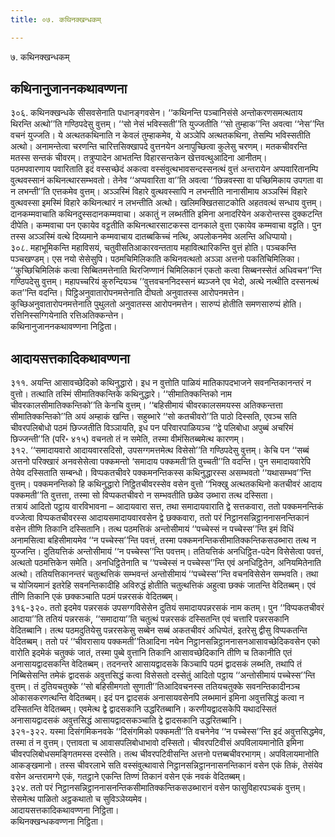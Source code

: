 ```yaml
---
title: ०७. कथिनक्खन्धकम्

---
```

७. कथिनक्खन्धकम्  


## कथिनानुजाननकथावण्णना

३०६. कथिनक्खन्धके सीसवसेनाति पधानङ्गवसेन। ‘‘कथिनन्ति पञ्चानिसंसे अन्तोकरणसमत्थताय थिरन्ति अत्थो’’ति गण्ठिपदेसु वुत्तम्। ‘‘सो नेसं भविस्सती’’ति युज्जतीति ‘‘सो तुम्हाक’’न्ति अवत्वा ‘‘नेस’’न्ति वचनं युज्जति। ये अत्थतकथिनाति न केवलं तुम्हाकमेव, ये अञ्ञेपि अत्थतकथिना, तेसम्पि भविस्सतीति अत्थो। अनामन्तेत्वा चरणन्ति चारित्तसिक्खापदे वुत्तनयेन अनापुच्छित्वा कुलेसु चरणम्। मतकचीवरन्ति मतस्स सन्तकं चीवरम्। तत्रुप्पादेन आभतन्ति विहारसन्तकेन खेत्तवत्थुआदिना आनीतम्।  
पठमपवारणाय पवारिताति इदं वस्सच्छेदं अकत्वा वस्संवुत्थभावसन्दस्सनत्थं वुत्तं अन्तरायेन अप्पवारितानम्पि वुत्थवस्सानं कथिनत्थारसम्भवतो। तेनेव ‘‘अप्पवारिता वा’’ति अवत्वा ‘‘छिन्नवस्सा वा पच्छिमिकाय उपगता वा न लभन्ती’’ति एत्तकमेव वुत्तम्। अञ्ञस्मिं विहारे वुत्थवस्सापि न लभन्तीति नानासीमाय अञ्ञस्मिं विहारे वुत्थवस्सा इमस्मिं विहारे कथिनत्थारं न लभन्तीति अत्थो। खलिमक्खितसाटकोति अहतवत्थं सन्धाय वुत्तम्। दानकम्मवाचाति कथिनदुस्सदानकम्मवाचा। अकातुं न लब्भतीति इमिना अनादरियेन अकरोन्तस्स दुक्कटन्ति दीपेति। कम्मवाचा पन एकायेव वट्टतीति कथिनत्थारसाटकस्स दानकाले वुत्ता एकायेव कम्मवाचा वट्टति। पुन तस्स अञ्ञस्मिं वत्थे दिय्यमाने कम्मवाचाय दातब्बकिच्चं नत्थि, अपलोकनमेव अलन्ति अधिप्पायो।  
३०८. महाभूमिकन्ति महाविसयं, चतुवीसतिआकारवन्तताय महावित्थारिकन्ति वुत्तं होति। पञ्चकन्ति पञ्चखण्डम्। एस नयो सेसेसुपि। पठमचिमिलिकाति कथिनवत्थतो अञ्ञा अत्तनो पकतिचिमिलिका। ‘‘कुच्छिचिमिलिकं कत्वा सिब्बितमत्तेनाति थिरजिण्णानं चिमिलिकानं एकतो कत्वा सिब्बनस्सेतं अधिवचन’’न्ति गण्ठिपदेसु वुत्तम्। महापच्चरियं कुरुन्दियञ्च ‘‘वुत्तवचननिदस्सनं ब्यञ्जने एव भेदो, अत्थे नत्थीति दस्सनत्थं कत’’न्ति वदन्ति। पिट्ठिअनुवातारोपनमत्तेनाति दीघतो अनुवातस्स आरोपनमत्तेन। कुच्छिअनुवातारोपनमत्तेनाति पुथुलतो अनुवातस्स आरोपनमत्तेन। सारुप्पं होतीति समणसारुप्पं होति। रत्तिनिस्सग्गियेनाति रत्तिअतिक्कन्तेन।  
कथिनानुजाननकथावण्णना निट्ठिता।  


## आदायसत्तकादिकथावण्णना

३११. अयन्ति आसावच्छेदिको कथिनुद्धारो। इध न वुत्तोति पाळियं मातिकापदभाजने सवनन्तिकानन्तरं न वुत्तो। तत्थाति तस्मिं सीमातिक्कन्तिके कथिनुद्धारे। ‘‘सीमातिक्कन्तिको नाम चीवरकालसीमातिक्कन्तिको’’ति केनचि वुत्तम्। ‘‘बहिसीमायं चीवरकालसमयस्स अतिक्कन्तत्ता सीमातिक्कन्तिको’’ति अयं अम्हाकं खन्ति। सहुब्भारे ‘‘सो कतचीवरो’’ति पाठो दिस्सति, एवञ्च सति चीवरपलिबोधो पठमं छिज्जतीति विञ्ञायति, इध पन परिवारपाळियञ्च ‘‘द्वे पलिबोधा अपुब्बं अचरिमं छिज्जन्ती’’ति (परि॰ ४१५) वचनतो तं न समेति, तस्मा वीमंसितब्बमेत्थ कारणम्।  
३१२. ‘‘समादायवारो आदायवारसदिसो, उपसग्गमत्तमेत्थ विसेसो’’ति गण्ठिपदेसु वुत्तम्। केचि पन ‘‘सब्बं अत्तनो परिक्खारं अनवसेसेत्वा पक्कमन्तो ‘समादाय पक्कमती’ति वुच्चती’’ति वदन्ति। पुन समादायवारेपि तेयेव दस्सिताति सम्बन्धो। विप्पकतचीवरे पक्कमनन्तिकस्स कथिनुद्धारस्स असम्भवतो ‘‘यथासम्भव’’न्ति वुत्तम्। पक्कमनन्तिको हि कथिनुद्धारो निट्ठितचीवरस्सेव वसेन वुत्तो ‘‘भिक्खु अत्थतकथिनो कतचीवरं आदाय पक्कमती’’ति वुत्तत्ता, तस्मा सो विप्पकतचीवरो न सम्भवतीति छळेव उब्भारा तत्थ दस्सिता।  
तत्रायं आदितो पट्ठाय वारविभावना – आदायवारा सत्त, तथा समादायवाराति द्वे सत्तकवारा, ततो पक्कमनन्तिकं वज्जेत्वा विप्पकतचीवरस्स आदायसमादायवारवसेन द्वे छक्कवारा, ततो परं निट्ठानसन्निट्ठाननासनन्तिकानं वसेन तीणि तिकानि दस्सितानि। तत्थ पठमत्तिकं अन्तोसीमायं ‘‘पच्चेस्सं न पच्चेस्स’’न्ति इमं विधिं अनामसित्वा बहिसीमायमेव ‘‘न पच्चेस्स’’न्ति पवत्तं, तस्मा पक्कमनन्तिकसीमातिक्कन्तिकसउब्भारा तत्थ न युज्जन्ति। दुतियत्तिकं अन्तोसीमायं ‘‘न पच्चेस्स’’न्ति पवत्तम्। ततियत्तिकं अनधिट्ठित-पदेन विसेसेत्वा पवत्तं, अत्थतो पठमत्तिकेन समेति। अनधिट्ठितेनाति च ‘‘पच्चेस्सं न पच्चेस्स’’न्ति एवं अनधिट्ठितेन, अनियमितेनाति अत्थो। ततियत्तिकानन्तरं चतुत्थत्तिकं सम्भवन्तं अन्तोसीमायं ‘‘पच्चेस्स’’न्ति वचनविसेसेन सम्भवति। तथा च योजियमानं इतरेहि सवनन्तिकादीहि अविरुद्धं होतीति चतुत्थत्तिकं अहुत्वा छक्कं जातन्ति वेदितब्बम्। एवं तीणि तिकानि एकं छक्कञ्चाति पठमं पन्नरसकं वेदितब्बम्।  
३१६-३२०. ततो इदमेव पन्नरसकं उपसग्गविसेसेन दुतियं समादायपन्नरसकं नाम कतम्। पुन ‘‘विप्पकतचीवरं आदाया’’ति ततियं पन्नरसकं, ‘‘समादाया’’ति चतुत्थं पन्नरसकं दस्सितन्ति एवं चत्तारि पन्नरसकानि वेदितब्बानि। तत्थ पठमदुतियेसु पन्नरसकेसु सब्बेन सब्बं अकतचीवरं अधिप्पेतं, इतरेसु द्वीसु विप्पकतन्ति वेदितब्बम्। ततो परं ‘‘चीवरासाय पक्कमती’’तिआदिना नयेन निट्ठानसन्निट्ठाननासनआसावच्छेदिकवसेन एको वारोति इदमेकं चतुक्कं जातं, तस्मा पुब्बे वुत्तानि तिकानि आसावच्छेदिकानि तीणि च तिकानीति एतं अनासायद्वादसकन्ति वेदितब्बम्। तदनन्तरे आसायद्वादसके किञ्चापि पठमं द्वादसकं लब्भति, तथापि तं निब्बिसेसन्ति तमेकं द्वादसकं अवुत्तसिद्धं कत्वा विसेसतो दस्सेतुं आदितो पट्ठाय ‘‘अन्तोसीमायं पच्चेस्स’’न्ति वुत्तम्। तं दुतियचतुक्के ‘‘सो बहिसीमगतो सुणाती’’तिआदिवचनस्स ततियचतुक्के सवनन्तिकादीनञ्च ओकासकरणत्थन्ति वेदितब्बम्। इदं पन द्वादसकं अनासायवसेनपि लब्भमानं इमिना अवुत्तसिद्धं कत्वा न दस्सितन्ति वेदितब्बम्। एवमेत्थ द्वे द्वादसकानि उद्धरितब्बानि। करणीयद्वादसकेपि यथादस्सितं अनासायद्वादसकं अवुत्तसिद्धं आसायद्वादसकञ्चाति द्वे द्वादसकानि उद्धरितब्बानि।  
३२१-३२२. यस्मा दिसंगमिकनवके ‘‘दिसंगमिको पक्कमती’’ति वचनेनेव ‘‘न पच्चेस्स’’न्ति इदं अवुत्तसिद्धमेव, तस्मा तं न वुत्तम्। एत्तावता च आवासपलिबोधाभावो दस्सितो। चीवरपटिवीसं अपविलायमानोति इमिना चीवरपलिबोधसमङ्गितमस्स दस्सेति। तत्थ चीवरपटिवीसन्ति अत्तनो पत्तब्बचीवरभागम्। अपविलायमानोति आकङ्खमानो। तस्स चीवरलाभे सति वस्संवुत्थावासे निट्ठानसन्निट्ठाननासनन्तिकानं वसेन एकं तिकं, तेसंयेव वसेन अन्तरामग्गे एकं, गतट्ठाने एकन्ति तिण्णं तिकानं वसेन एकं नवकं वेदितब्बम्।  
३२४. ततो परं निट्ठानसन्निट्ठाननासनन्तिकसीमातिक्कन्तिकसउब्भारानं वसेन फासुविहारपञ्चकं वुत्तम्। सेसमेत्थ पाळितो अट्ठकथातो च सुविञ्ञेय्यमेव।  
आदायसत्तकादिकथावण्णना निट्ठिता।  
कथिनक्खन्धकवण्णना निट्ठिता।  